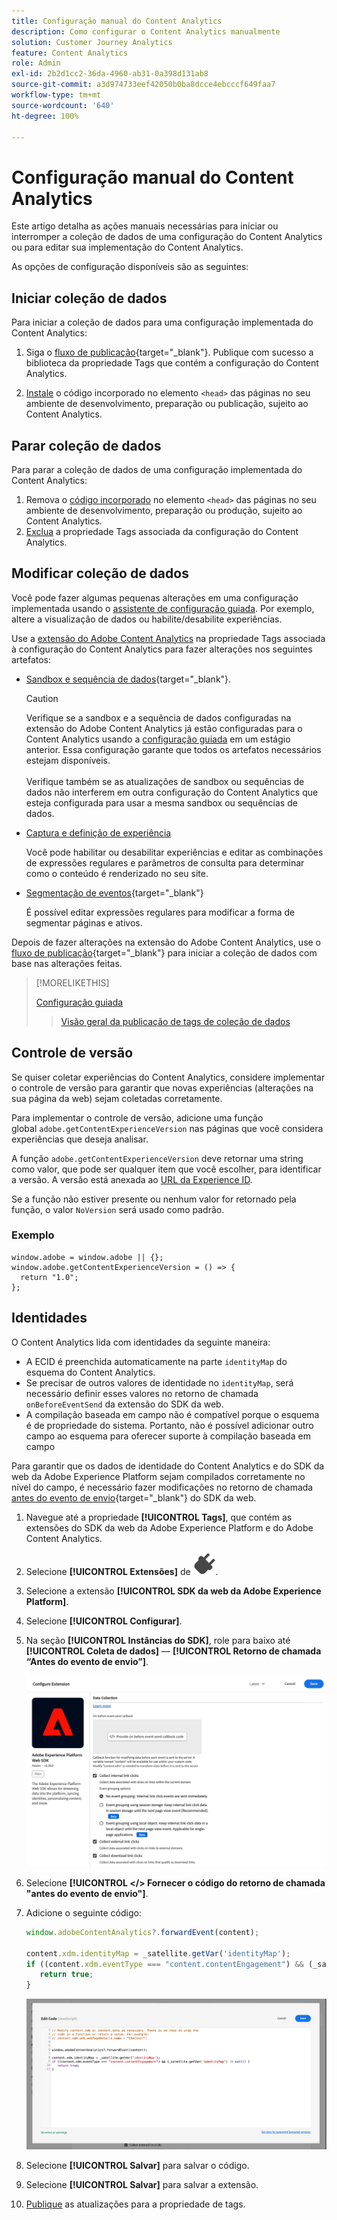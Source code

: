 ```yaml
---
title: Configuração manual do Content Analytics
description: Como configurar o Content Analytics manualmente
solution: Customer Journey Analytics
feature: Content Analytics
role: Admin
exl-id: 2b2d1cc2-36da-4960-ab31-0a398d131ab8
source-git-commit: a3d974733eef42050b0ba8dcce4ebcccf649faa7
workflow-type: tm+mt
source-wordcount: '640'
ht-degree: 100%

---
```


# Configuração manual do Content Analytics

Este artigo detalha as ações manuais necessárias para iniciar ou interromper a coleção de dados de uma configuração do Content Analytics ou para editar sua implementação do Content Analytics.

As opções de configuração disponíveis são as seguintes:

## Iniciar coleção de dados

Para iniciar a coleção de dados para uma configuração implementada do Content Analytics:

1. Siga o [fluxo de publicação](https://experienceleague.adobe.com/pt-br/docs/experience-platform/tags/publish/overview){target="_blank"}. Publique com sucesso a biblioteca da propriedade Tags que contém a configuração do Content Analytics.

1. [Instale](https://experienceleague.adobe.com/pt-br/docs/experience-platform/tags/publish/environments/environments#installation) o código incorporado no elemento `<head>` das páginas no seu ambiente de desenvolvimento, preparação ou publicação, sujeito ao Content Analytics.


## Parar coleção de dados

Para parar a coleção de dados de uma configuração implementada do Content Analytics:

1. Remova o [código incorporado](https://experienceleague.adobe.com/pt-br/docs/experience-platform/tags/publish/environments/environments) no elemento `<head>` das páginas no seu ambiente de desenvolvimento, preparação ou produção, sujeito ao Content Analytics.
1. [Exclua](https://experienceleague.adobe.com/pt-br/docs/experience-platform/tags/publish/overview) a propriedade Tags associada da configuração do Content Analytics.



## Modificar coleção de dados

Você pode fazer algumas pequenas alterações em uma configuração implementada usando o [assistente de configuração guiada](guided.md). Por exemplo, altere a visualização de dados ou habilite/desabilite experiências.

Use a [extensão do Adobe Content Analytics](https://experienceleague.adobe.com/pt-br/docs/experience-platform/tags/extensions/client/content-analytics/overview) na propriedade Tags associada à configuração do Content Analytics para fazer alterações nos seguintes artefatos:

* [Sandbox e sequência de dados](https://experienceleague.adobe.com/pt-br/docs/experience-platform/tags/extensions/client/content-analytics/overview#configure-datastreams){target="_blank"}.

  >[!CAUTION]
  >
  >Verifique se a sandbox e a sequência de dados configuradas na extensão do Adobe Content Analytics já estão configuradas para o Content Analytics usando a [configuração guiada](guided.md) em um estágio anterior. Essa configuração garante que todos os artefatos necessários estejam disponíveis.<br/><br/>Verifique também se as atualizações de sandbox ou sequências de dados não interferem em outra configuração do Content Analytics que esteja configurada para usar a mesma sandbox ou sequências de dados.
  >

* [Captura e definição de experiência](https://experienceleague.adobe.com/pt-br/docs/experience-platform/tags/extensions/client/content-analytics/overview?lang=en#configure-experience-capture-and-definition)

  Você pode habilitar ou desabilitar experiências e editar as combinações de expressões regulares e parâmetros de consulta para determinar como o conteúdo é renderizado no seu site.

* [Segmentação de eventos](https://experienceleague.adobe.com/pt-br/docs/experience-platform/tags/extensions/client/content-analytics/overview#configure-event-segmenting){target="_blank"}

  É possível editar expressões regulares para modificar a forma de segmentar páginas e ativos.


Depois de fazer alterações na extensão do Adobe Content Analytics, use o [fluxo de publicação](https://experienceleague.adobe.com/pt-br/docs/experience-platform/tags/publish/overview){target="_blank"} para iniciar a coleção de dados com base nas alterações feitas.



>[!MORELIKETHIS]
>
>[Configuração guiada](guided.md)
>>[Visão geral da publicação de tags de coleção de dados](https://experienceleague.adobe.com/pt-br/docs/experience-platform/tags/publish/overview)
>


## Controle de versão

Se quiser coletar experiências do Content Analytics, considere implementar o controle de versão para garantir que novas experiências (alterações na sua página da web) sejam coletadas corretamente.

Para implementar o controle de versão, adicione uma função global `adobe.getContentExperienceVersion` nas páginas que você considera experiências que deseja analisar.

A função `adobe.getContentExperienceVersion` deve retornar uma string como valor, que pode ser qualquer item que você escolher, para identificar a versão. A versão está anexada ao [URL da Experience ID](/help/content-analytics/report/components.md#experience-metadata).

Se a função não estiver presente ou nenhum valor for retornado pela função, o valor `NoVersion` será usado como padrão.

### Exemplo

```
window.adobe = window.adobe || {};
window.adobe.getContentExperienceVersion = () => {
  return "1.0";
};
```

## Identidades

O Content Analytics lida com identidades da seguinte maneira:

* A ECID é preenchida automaticamente na parte `identityMap` do esquema do Content Analytics.
* Se precisar de outros valores de identidade no `identityMap`, será necessário definir esses valores no retorno de chamada `onBeforeEventSend` da extensão do SDK da web.
* A compilação baseada em campo não é compatível porque o esquema é de propriedade do sistema. Portanto, não é possível adicionar outro campo ao esquema para oferecer suporte à compilação baseada em campo


Para garantir que os dados de identidade do Content Analytics e do SDK da web da Adobe Experience Platform sejam compilados corretamente no nível do campo, é necessário fazer modificações no retorno de chamada [antes do evento de envio](https://experienceleague.adobe.com/pt-br/docs/experience-platform/web-sdk/commands/configure/onbeforeeventsend){target="_blank"} do SDK da web.

1. Navegue até a propriedade **[!UICONTROL Tags]**, que contém as extensões do SDK da web da Adobe Experience Platform e do Adobe Content Analytics.
1. Selecione **[!UICONTROL Extensões]** de ![Plug](/help/assets/icons/Plug.svg).
1. Selecione a extensão **[!UICONTROL SDK da web da Adobe Experience Platform]**.
1. Selecione **[!UICONTROL Configurar]**.
1. Na seção **[!UICONTROL Instâncias do SDK]**, role para baixo até **[!UICONTROL Coleta de dados]** — **[!UICONTROL Retorno de chamada “Antes do evento de envio”]**.

   ![Retorno de chamada “antes do evento de envio”](/help/content-analytics/assets/onbeforeeventsendcallback.png)

1. Selecione **[!UICONTROL &lt;/> Fornecer o código do retorno de chamada &quot;antes do evento de envio&quot;]**.
1. Adicione o seguinte código:

   ```javascript
   window.adobeContentAnalytics?.forwardEvent(content);
   
   content.xdm.identityMap = _satellite.getVar('identityMap');
   if ((content.xdm.eventType === "content.contentEngagement") && (_satellite.getVar('identityMap') != null)) {
      return true;
   }
   ```

   ![Retorno de chamada antes do evento de envio](/help/content-analytics/assets/onbeforeeventsendcallbackcode.png)

1. Selecione **[!UICONTROL Salvar]** para salvar o código.
1. Selecione **[!UICONTROL Salvar]** para salvar a extensão.
1. [Publique](https://experienceleague.adobe.com/pt-br/docs/experience-platform/tags/publish/overview) as atualizações para a propriedade de tags.





